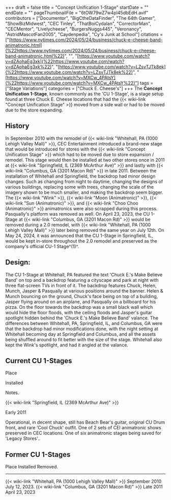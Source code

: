 +++
draft = false
title = "Concept Unification 1-Stage"
startDate = ""
endDate = ""
pageThumbnailFile = "6tOW79wZ7w4pl45dbEdH.avif"
contributors = ["Documentor", "BigCtheDataFinder", "The 64th Gamer", "ShowBizMidwest", "CEC Tinley", "ThatBoiCydalan", "CorrectorMan", "CECMentor", "Livelycheese", "BurgersNuggs445", "Veronancy", "AstridMascotFan2005", "Caydenpedia", "Cy's Junk at School"]
citations = ["[https://www.nytimes.com/2024/05/24/business/chuck-e-cheese-band-animatronic.html](%22https://www.nytimes.com/2024/05/24/business/chuck-e-cheese-band-animatronic.html%22)", "", "[https://www.youtube.com/watch?v=dZAohaEg3xk](%22https://www.youtube.com/watch?v=dZAohaEg3xk%22)", "[https://www.youtube.com/watch?v=LZsvTJTk8ek](%22https://www.youtube.com/watch?v=LZsvTJTk8ek%22)", "[https://www.youtube.com/watch?v=MXCw_4PAtsY](%22https://www.youtube.com/watch?v=MXCw_4PAtsY%22)"]
tags = ["Stage Variations"]
categories = ["Chuck E. Cheese's"]
+++
The **Concept Unification 1-Stage**, known commonly as the 'CU 1-Stage', is a stage setup found at three Chuck E. Cheese locations that had the {{< wiki-link "Concept Unification Stage" >}} moved from a side wall or had to be moved due to the store expanding.

## History

In September 2010 with the remodel of {{< wiki-link "Whitehall, PA (1000 Lehigh Valley Mall)" >}}, CEC Entertainment introduced a brand-new stage that would be introduced for stores with the {{< wiki-link "Concept Unification Stage" >}} which had to be moved due to store expansion / remodel. This stage would then be installed at two other stores once in 2011 at {{< wiki-link "Springfield, IL (2369 McArthur Ave)" >}} and lastly with {{< wiki-link "Columbus, GA (3201 Macon Rd)" >}} in late 2011.
Between the installation of Whitehall and Springfield, the backdrop had minor design changes. Such as changing from night to daytime, changing the designs of various buildings, replacing some with trees, changing the scale of the imagery shown to be much smaller, and making the backdrop seem bigger. The {{< wiki-link "Wink" >}}, {{< wiki-link "Moon (Animatronic)" >}}, {{< wiki-link "Sun (Animatronic)" >}}, and {{< wiki-link "Choo Choo (Animatronic)" >}} animatronics were also scrapped during this process. Pasqually's platform was removed as well.
On April 23, 2023, the CU 1-Stage at {{< wiki-link "Columbus, GA (3201 Macon Rd)" >}} would be removed during a 2.0 remodel, with {{< wiki-link "Whitehall, PA (1000 Lehigh Valley Mall)" >}} later being removed the same year on July 12th.
On May 24, 2024, it was announced that the CU 1-Stage in Springfield, IL, would be kept in-store throughout the 2.0 remodel and preserved as the company's official CU-1 Stage^(1)^.

## Design:

The CU 1-Stage at Whitehall, PA featured the text 'Chuck E.'s Make Believe Band' on top and a backdrop featuring a cityscape and park at night with three flat-screen TVs in front of it. The backdrop features Chuck, Helen, Munch, Jasper & Pasqually at various positions around the banner. Helen & Munch bouncing on the ground, Chuck's face being on top of a building, Jasper flying around on an airplane, and Pasqually on a billboard for his pizza. On the floor towards the backdrop was a small black wall which would hide the floor floods, with the ceiling floods and Jasper's guitar spotlight hidden behind the 'Chuck E.'s Make Believe Band' valance.
The differences between Whitehall, PA, Springfield, IL, and Columbus, GA were that the backdrop had minor modifications done, with the night setting at Whitehall becoming day at Springfield and Columbus, and all the assets being shuffled around to fit better with the size of the stage. Whitehall also kept the Wink's spotlight, and had it angled at the valance.

## Current CU 1-Stages

Place

Installed

Notes.

{{< wiki-link "Springfield, IL (2369 McArthur Ave)" >}}

Early 2011

Operational, in decent shape, still has Beach Bear's guitar, original CU Drum front, and rare 'Cool Chuck' outfit. One of 2 sets of CEI animatronic shows preserved in CEC locations. One of six animatronic stages being saved for 'Legacy Stores'..

## Former CU 1-Stages

  Place                                                             Installed        Removed.
  ----------------------------------------------------------------- ---------------- ----------------
  {{< wiki-link "Whitehall, PA (1000 Lehigh Valley Mall)" >}}   September 2010   July 12, 2023.
  {{< wiki-link "Columbus, GA (3201 Macon Rd)" >}}              Late 2011        April 23, 2023
